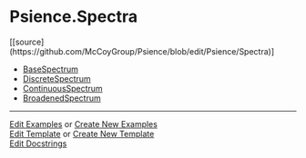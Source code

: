 # <a id="Psience.Spectra">Psience.Spectra</a> 
<div class="docs-source-link" markdown="1">
[[source](https://github.com/McCoyGroup/Psience/blob/edit/Psience/Spectra)]
</div>
    


  - [BaseSpectrum](Spectra/BaseSpectrum/BaseSpectrum.md)
  - [DiscreteSpectrum](Spectra/BaseSpectrum/DiscreteSpectrum.md)
  - [ContinuousSpectrum](Spectra/BaseSpectrum/ContinuousSpectrum.md)
  - [BroadenedSpectrum](Spectra/BaseSpectrum/BroadenedSpectrum.md)





___

[Edit Examples](https://github.com/McCoyGroup/Psience/edit/edit/ci/examples/ci/docs/Psience/Spectra.md) or 
[Create New Examples](https://github.com/McCoyGroup/Psience/new/edit/?filename=ci/examples/ci/docs/Psience/Spectra.md) <br/>
[Edit Template](https://github.com/McCoyGroup/Psience/edit/edit/ci/docs/ci/docs/Psience/Spectra.md) or 
[Create New Template](https://github.com/McCoyGroup/Psience/new/edit/?filename=ci/docs/templates/ci/docs/Psience/Spectra.md) <br/>
[Edit Docstrings](https://github.com/McCoyGroup/Psience/edit/edit/Psience/Spectra/__init__.py?message=Update%20Docs)